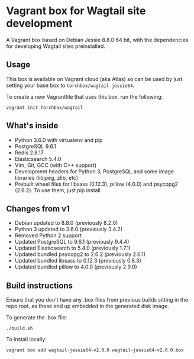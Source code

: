 Vagrant box for Wagtail site development
========================================

A Vagrant box based on Debian Jessie 8.8.0 64 bit, with the dependencies for developing Wagtail sites preinstalled.

Usage
-----

This box is available on Vagrant cloud (aka Atlas) so can be used by just setting your base box to ``torchbox/wagtail-jessie64``.

To create a new Vagrantfile that uses this box, run the following:

```
vagrant init torchbox/wagtail
```

What's inside
-------------

 - Python 3.6.0 with virtualenv and pip
 - PostgreSQL 9.6.1
 - Redis 2.8.17
 - Elasticsearch 5.4.0
 - Vim, Git, GCC (with C++ support)
 - Development headers for Python 3, PostgreSQL and some image libraries (libjpeg, zlib, etc)
 - Prebuilt wheel files for libsass (0.12.3), pillow (4.0.0) and psycopg2 (2.6.2). To use them, just pip install

Changes from v1
---------------

 - Debian updated to 8.8.0 (previously 8.2.0)
 - Python 3 updated to 3.6.0 (previously 3.4.2)
 - Removed Python 2 support
 - Updated PostgreSQL to 9.6.1 (previously 9.4.4)
 - Updated Elasticsearch to 5.4.0 (previously 1.7.1)
 - Updated bundled psycopg2 to 2.6.2 (previously 2.6.1)
 - Updated bundled libsass to 0.12.3 (previously 0.8.3)
 - Updated bundled pillow to 4.0.0 (previously 2.9.0)

Build instructions
------------------

Ensure that you don't have any .box files from previous builds sitting in the repo root, as these end up embedded in the generated disk image.

To generate the .box file:

    ./build.sh

To install locally:

    vagrant box add wagtail-jessie64-v2.0.0 wagtail-jessie64-v2.0.0.box
